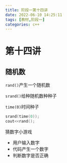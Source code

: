 ```yaml
---
title: 阶段一第十四讲
date: 2022-06-10 14:25:11
tags: [教材,阶段一]
categories: c++
---
```


# 第十四讲

## 随机数

`rand()`产生一个随机数

`srand()`给种随机数种种子

`time(0)`时间种子

```c++
srand(time(0));
cout<<rand();
```

猜数字小游戏

- 用户输入数字
- 代码产生一个数字
- 判断数字是否正确



